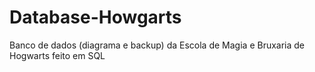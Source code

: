 # Database-Howgarts
Banco de dados (diagrama e backup) da Escola de Magia e Bruxaria de Hogwarts feito em SQL
